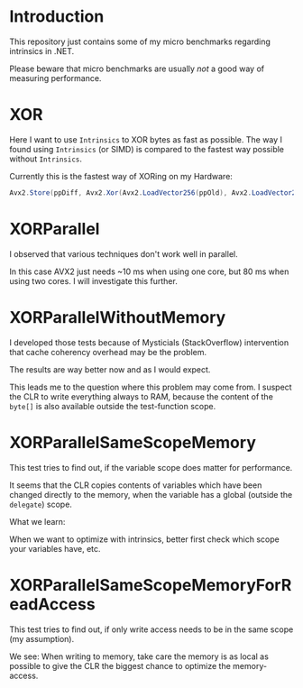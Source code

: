 # Introduction

This repository just contains some of my micro benchmarks regarding intrinsics in .NET.

Please beware that micro benchmarks are usually *not* a good way of measuring performance.

# XOR

Here I want to use `Intrinsics` to XOR bytes as fast as possible. The way I found using `Intrinsics` (or SIMD) is compared to the fastest way possible without `Intrinsics`.

Currently this is the fastest way of XORing on my Hardware:

```csharp
Avx2.Store(ppDiff, Avx2.Xor(Avx2.LoadVector256(ppOld), Avx2.LoadVector256(ppNew)));
```

# XORParallel

I observed that various techniques don't work well in parallel.

In this case AVX2 just needs ~10 ms when using one core, but 80 ms when using two cores. I will investigate this further.

# XORParallelWithoutMemory

I developed those tests because of Mysticials (StackOverflow) intervention that cache coherency overhead may be the problem.

The results are way better now and as I would expect.

This leads me to the question where this problem may come from. I suspect the CLR to write everything always to RAM, because the content of the `byte[]` is also available outside the test-function scope.

# XORParallelSameScopeMemory

This test tries to find out, if the variable scope does matter for performance.

It seems that the CLR copies contents of variables which have been changed directly to the memory, when the variable has a global (outside the `delegate`) scope.

What we learn:

When we want to optimize with intrinsics, better first check which scope your variables have, etc.

# XORParallelSameScopeMemoryForReadAccess

This test tries to find out, if only write access needs to be in the same scope (my assumption).

We see: When writing to memory, take care the memory is as local as possible to give the CLR the biggest chance to optimize the memory-access.